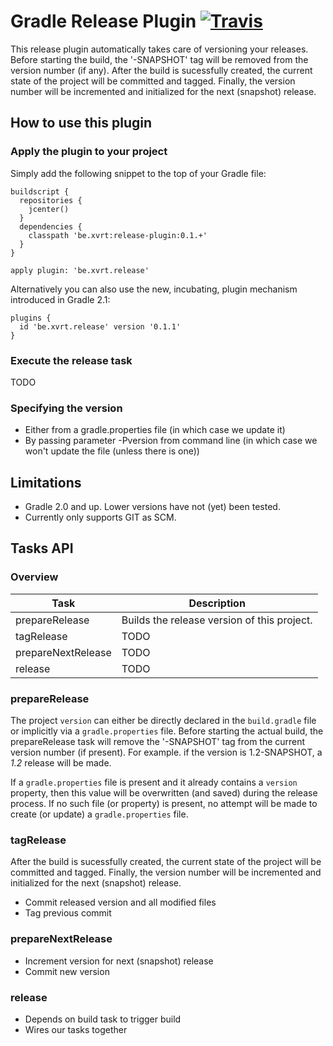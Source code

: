 # Gradle Release Plugin [![Travis](https://travis-ci.org/XavierTalpe/gradle-release-plugin.svg?branch=master)](https://travis-ci.org/XavierTalpe/gradle-release-plugin)

This release plugin automatically takes care of versioning your releases. Before starting the build, the '-SNAPSHOT' tag  will be removed from the version number (if any). After the build is sucessfully created, the current state of the project will be committed and tagged. Finally, the version number will be incremented and initialized for the next (snapshot) release.

## How to use this plugin

### Apply the plugin to your project
Simply add the following snippet to the top of your Gradle file:
``` 
buildscript {
  repositories {
    jcenter()
  }
  dependencies {
    classpath 'be.xvrt:release-plugin:0.1.+'
  }
}

apply plugin: 'be.xvrt.release'
```

Alternatively you can also use the new, incubating, plugin mechanism introduced in Gradle 2.1:
```
plugins {
  id 'be.xvrt.release' version '0.1.1'
}
```


### Execute the release task
TODO


### Specifying the version
- Either from a gradle.properties file (in which case we update it)
- By passing parameter -Pversion from command line (in which case we won't update the file (unless there is one))


## Limitations
* Gradle 2.0 and up. Lower versions have not (yet) been tested.
* Currently only supports GIT as SCM.


## Tasks API

### Overview
Task | Description
--- | ---
prepareRelease | Builds the release version of this project.
tagRelease | TODO
prepareNextRelease | TODO
release | TODO


### prepareRelease
The project `version` can either be directly declared in the `build.gradle` file or implicitly via a `gradle.properties` file. Before starting the actual build, the prepareRelease task will remove the '-SNAPSHOT' tag from the current version number (if present). For example. if the version is 1.2-SNAPSHOT, a *1.2* release will be made.

If a `gradle.properties` file is present and it already contains a `version` property, then this value will be overwritten (and saved) during the release process. If no such file (or property) is present, no attempt will be made to create (or update) a `gradle.properties` file.


### tagRelease
After the build is sucessfully created, the current state of the project will be committed and tagged. Finally, the version number will be incremented and initialized for the next (snapshot) release.

- Commit released version and all modified files
- Tag previous commit

### prepareNextRelease
- Increment version for next (snapshot) release
- Commit new version


### release
- Depends on build task to trigger build
- Wires our tasks together
